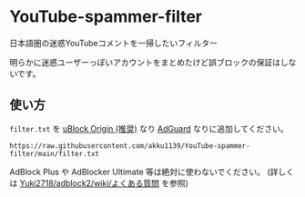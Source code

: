 # YouTube-spammer-filter

日本語圏の迷惑YouTubeコメントを一掃したいフィルター

明らかに迷惑ユーザーっぽいアカウントをまとめたけど誤ブロックの保証はしないです。

## 使い方

`filter.txt` を [uBlock Origin (推奨)](https://github.com/gorhill/uBlock) なり [AdGuard](https://adguard.com/ja/adguard-browser-extension/overview.html) なりに追加してください。

`https://raw.githubusercontent.com/akku1139/YouTube-spammer-filter/main/filter.txt`

AdBlock Plus や AdBlocker Ultimate 等は絶対に使わないでください。 (詳しくは [Yuki2718/adblock2/wiki/よくある質問](https://github.com/Yuki2718/adblock2/wiki/%E3%82%88%E3%81%8F%E3%81%82%E3%82%8B%E8%B3%AA%E5%95%8F) を参照)
